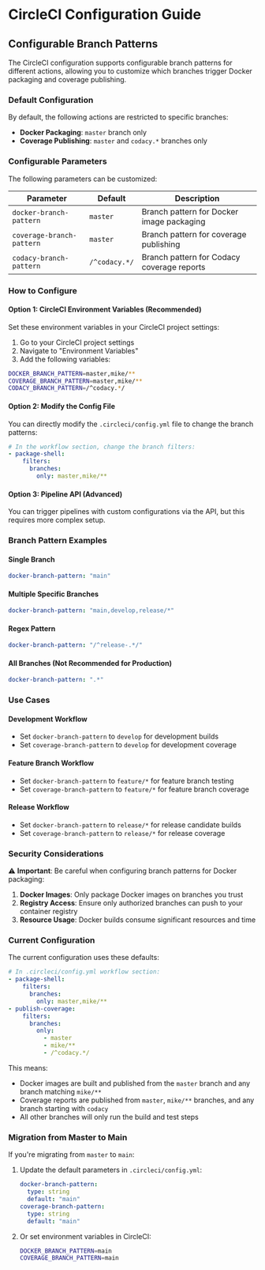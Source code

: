 # CircleCI Configuration Guide

## Configurable Branch Patterns

The CircleCI configuration supports configurable branch patterns for different actions, allowing you to customize which branches trigger Docker packaging and coverage publishing.

### Default Configuration

By default, the following actions are restricted to specific branches:

- **Docker Packaging**: `master` branch only
- **Coverage Publishing**: `master` and `codacy.*` branches only

### Configurable Parameters

The following parameters can be customized:

| Parameter | Default | Description |
|-----------|---------|-------------|
| `docker-branch-pattern` | `master` | Branch pattern for Docker image packaging |
| `coverage-branch-pattern` | `master` | Branch pattern for coverage publishing |
| `codacy-branch-pattern` | `/^codacy.*/` | Branch pattern for Codacy coverage reports |

### How to Configure

#### Option 1: CircleCI Environment Variables (Recommended)

Set these environment variables in your CircleCI project settings:

1. Go to your CircleCI project settings
2. Navigate to "Environment Variables"
3. Add the following variables:

```bash
DOCKER_BRANCH_PATTERN=master,mike/**
COVERAGE_BRANCH_PATTERN=master,mike/**
CODACY_BRANCH_PATTERN=/^codacy.*/
```

#### Option 2: Modify the Config File

You can directly modify the `.circleci/config.yml` file to change the branch patterns:

```yaml
# In the workflow section, change the branch filters:
- package-shell:
    filters:
      branches:
        only: master,mike/**
```

#### Option 3: Pipeline API (Advanced)

You can trigger pipelines with custom configurations via the API, but this requires more complex setup.

### Branch Pattern Examples

#### Single Branch
```yaml
docker-branch-pattern: "main"
```

#### Multiple Specific Branches
```yaml
docker-branch-pattern: "main,develop,release/*"
```

#### Regex Pattern
```yaml
docker-branch-pattern: "/^release-.*/"
```

#### All Branches (Not Recommended for Production)
```yaml
docker-branch-pattern: ".*"
```

### Use Cases

#### Development Workflow
- Set `docker-branch-pattern` to `develop` for development builds
- Set `coverage-branch-pattern` to `develop` for development coverage

#### Feature Branch Workflow
- Set `docker-branch-pattern` to `feature/*` for feature branch testing
- Set `coverage-branch-pattern` to `feature/*` for feature branch coverage

#### Release Workflow
- Set `docker-branch-pattern` to `release/*` for release candidate builds
- Set `coverage-branch-pattern` to `release/*` for release coverage

### Security Considerations

⚠️ **Important**: Be careful when configuring branch patterns for Docker packaging:

1. **Docker Images**: Only package Docker images on branches you trust
2. **Registry Access**: Ensure only authorized branches can push to your container registry
3. **Resource Usage**: Docker builds consume significant resources and time

### Current Configuration

The current configuration uses these defaults:

```yaml
# In .circleci/config.yml workflow section:
- package-shell:
    filters:
      branches:
        only: master,mike/**
- publish-coverage:
    filters:
      branches:
        only:
          - master
          - mike/**
          - /^codacy.*/
```

This means:
- Docker images are built and published from the `master` branch and any branch matching `mike/**`
- Coverage reports are published from `master`, `mike/**` branches, and any branch starting with `codacy`
- All other branches will only run the build and test steps

### Migration from Master to Main

If you're migrating from `master` to `main`:

1. Update the default parameters in `.circleci/config.yml`:
   ```yaml
   docker-branch-pattern:
     type: string
     default: "main"
   coverage-branch-pattern:
     type: string
     default: "main"
   ```

2. Or set environment variables in CircleCI:
   ```bash
   DOCKER_BRANCH_PATTERN=main
   COVERAGE_BRANCH_PATTERN=main
   ```
